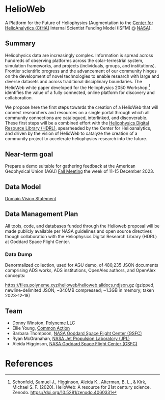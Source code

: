 # HelioWeb

A Platform for the Future of Heliophysics (Augmentation to the [Center for HelioAnalytics (CfHA)](https://www.helioanalytics.io/what-is-cfha) Internal Scientist Funding Model (ISFM) @ [NASA](https://www.nasa.gov/)).

## Summary

Heliophysics data are increasingly complex.
Information is spread across hundreds of observing platforms across the solar-terrestrial system, simulation frameworks, and projects (individuals, groups, and institutions).
Frontier scientific progress and the advancement of our community hinges on the development of novel technologies to enable research with large and diverse datasets and across traditional disciplinary boundaries.
The HelioWeb white paper developed for the Heliophysics 2050 Workshop [^1] identifies the value of a fully connected, online platform for discovery and collaboration.

We propose here the first steps towards the creation of a HelioWeb that will connect researchers and resources on a single portal through which all community connections are catalogued, interlinked, and discoverable.
These first steps will be a combined effort with the [Heliophysics Digital Resource Library (HDRL)](https://hdrl.gsfc.nasa.gov/), spearheaded by the Center for Helioanalytics, and driven by the vision of HelioWeb to catalyze the creation of a community project to accelerate heliophysics research into the future.

## Near-term goal

Prepare a demo suitable for gathering feedback
at the American Geophysical Union (AGU) [Fall Meeting](https://www.agu.org/fall-meeting)
the week of 11-15 December 2023.

## Data Model

[Domain Vision Statement](docs/domain-vision-statement.md)

## Data Management Plan

All tools, code, and databases funded through the Helioweb proposal will be made publicly available per NASA guidelines and open source directives though collaboration with the Heliophysics Digital Research Library (HDRL) at Goddard Space Flight Center.

### Data Dump

Denormalized collection, used for AGU demo, of 480,235 JSON documents comprising ADS works, ADS institutions, OpenAlex authors, and OpenAlex concepts:

https://files.polyneme.xyz/helioweb/helioweb.alldocs.ndjson.gz (gzipped, newline-delimited JSON; ~340MB compressed; ~1.3GB in memory; taken 2023-12-18)

## Team

- Donny Winston, [Polyneme LLC](https://polyneme.xyz/)
- Ellie Young, [Common Action](https://github.com/commonaction)
- Barbara Thompson, [NASA Goddard Space Flight Center (GSFC)](https://www.nasa.gov/goddard/)
- Ryan McGranahan, [NASA Jet Propulsion Laboratory (JPL)](https://www.jpl.nasa.gov/)
- Aleida Higginson, [NASA Goddard Space Flight Center (GSFC)](https://www.nasa.gov/goddard/)

# References

[^1]: Schonfeld, Samuel J., Higginson, Aleida K., Alterman, B. L., & Kirk, Michael S. F. (2020). HelioWeb: A resource for 21st century science. Zenodo. https://doi.org/10.5281/zenodo.4060331

